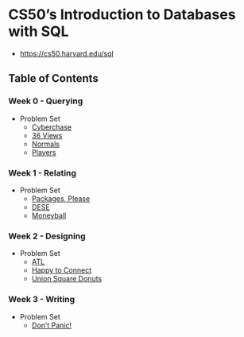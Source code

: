 # CS50’s Introduction to Databases with SQL

- <https://cs50.harvard.edu/sql>

## Table of Contents

### Week 0 - Querying

- Problem Set
  - [Cyberchase](Week%2000/cyberchase/)
  - [36 Views](Week%2000/views/)
  - [Normals](Week%2000/normals/)
  - [Players](Week%2000/players/)

### Week 1 - Relating

- Problem Set
  - [Packages, Please](Week%2001/packages/)
  - [DESE](Week%2001/dese/)
  - [Moneyball](Week%2001/moneyball/)

### Week 2 - Designing

- Problem Set
  - [ATL](Week%2002/atl/schema.sql)
  - [Happy to Connect](Week%2002/connect/schema.sql)
  - [Union Square Donuts](Week%2002/donuts/schema.sql)

### Week 3 - Writing

- Problem Set
  - [Don’t Panic!](Week%2003/dont-panic/hack.sql)
